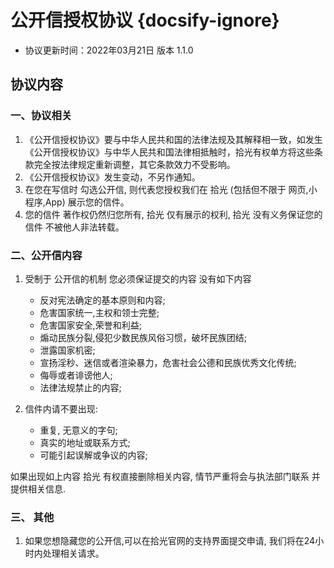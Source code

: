 # 公开信授权协议 {docsify-ignore}

- 协议更新时间：2022年03月21日 版本 1.1.0

## 协议内容

### 一、协议相关

1. 《公开信授权协议》要与中华人民共和国的法律法规及其解释相一致，如发生《公开信授权协议》与中华人民共和国法律相抵触时，拾光有权单方将这些条款完全按法律规定重新调整，其它条款效力不受影响。
2. 《公开信授权协议》发生变动，不另作通知。
3.  在您在写信时 勾选公开信, 则代表您授权我们在 拾光 (包括但不限于 网页,小程序,App) 展示您的信件。
4.  您的信件 著作权仍然归您所有, 拾光 仅有展示的权利, 拾光 没有义务保证您的信件 不被他人非法转载。

### 二、公开信内容

1. 受制于 公开信的机制 您必须保证提交的内容 没有如下内容
   - 反对宪法确定的基本原则和内容;
   - 危害国家统一,主权和领士完整;
   - 危害国家安全,荣誉和利益;
   - 煽动民族分裂,侵犯少数民族风俗习惯，破坏民族团结;
   - 泄露国家机密;
   - 宣扬淫秒、迷信或者渲染暴力，危害社会公德和民族优秀文化传统;
   - 侮辱或者诽谤他人;
   - 法律法规禁止的内容;

2. 信件内请不要出现:
   - 重复, 无意义的字句;
   - 真实的地址或联系方式;
   - 可能引起误解或争议的内容;

如果出现如上内容 拾光 有权直接删除相关内容, 情节严重将会与执法部门联系 并提供相关信息.

### 三、 其他

1. 如果您想隐藏您的公开信,可以在拾光官网的支持界面提交申请, 我们将在24小时内处理相关请求。
